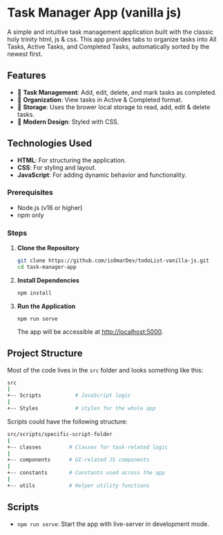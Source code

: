 # Task Manager App (vanilla js)

A simple and intuitive task management application built with the classic holy trinity html, js & css. This app provides tabs to organize tasks into All Tasks, Active Tasks, and Completed Tasks, automatically sorted by the newest first.

## Features

- 📝 **Task Management**: Add, edit, delete, and mark tasks as completed.
- 📂 **Organization**: View tasks in Active & Completed format.
- 🔄 **Storage**: Uses the brower local storage to read, add, edit & delete tasks.
- 🎨 **Modern Design**: Styled with CSS.

## Technologies Used

- **HTML**: For structuring the application.
- **CSS**: For styling and layout.
- **JavaScript**: For adding dynamic behavior and functionality.

### Prerequisites

- Node.js (v16 or higher)
- npm only

### Steps

1. **Clone the Repository**

   ```bash
   git clone https://github.com/isOmarDev/todoList-vanilla-js.git
   cd task-manager-app
   ```

2. **Install Dependencies**

   ```bash
   npm install
   ```

3. **Run the Application**
   ```
   npm run serve
   ```
   The app will be accessible at [http://localhost:5000](http://localhost:5000).

## Project Structure

Most of the code lives in the `src` folder and looks something like this:

```sh
src
|
+-- Scripts           # JavaScript logic
|
+-- Styles            # styles for the whole app
```

Scripts could have the following structure:

```sh
src/scripts/specific-script-folder
|
+-- classes         # Classes for task-related logic
|
+-- components      # UI-related JS components
|
+-- constants       # Constants used across the app
|
+-- utils           # Helper utility functions
```

## Scripts

- `npm run serve`: Start the app with live-server in development mode.
